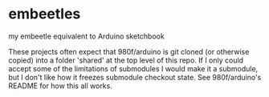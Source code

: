 # embeetles
my embeetle equivalent to Arduino sketchbook

These projects often expect that 980f/arduino is git cloned (or otherwise copied) into a folder 'shared' at the top level of this repo. 
If I only could accept some of the limitations of submodules I would make it a submodule, but I don't like how it freezes submodule checkout state.
See 980f/arduino's README for how this all works.
